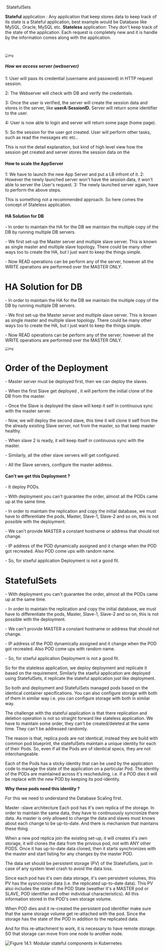​                                                                                                                                    StatefulSets

**Stateful** application : Any application that keep stores data to keep track of its state is a Stateful application, best example would be Database like MySQL, Oracle, MySQL etc.
**Stateless** application: They don't keep track of the state of the application. Each request is completely new and it  is handle by the information comes along with the application.

​                                                    



<img src="https://cdn-images-1.medium.com/max/1200/1*mqq2_qxUalnHBlfAGYH6Jg.png" alt="img" style="zoom:67%;" />



##### How we access server (webserver)

1: User will pass its credential (username and password) in HTTP request session.

2: The Webserver will check with DB and verify the credentials.

3: Once the user is verified, the server will create the session data and stores in the server, like **userA:SessionID.** Server will return some identifier to the user.

4: User is now able to login and server will return some page (home page).

5: So the session for the user got created. User will perform other tasks, such as read the messages etc etc..

This is not the detail explanation, but kind of high level view how the session get created and server stores the session data on the 



#### How to scale the AppServer

1: We have to launch the new App Server and put a LB infront of it.
2: However the newly launched server won't have the session data, it won't able to server the User's request.
3: The newly launched server again, have to perform the above steps.

This is something not a recommended approach. So here comes the concept of Stateless application.







#### HA Solution for DB

\- In order to maintain the HA for the DB we maintain the multiple copy of the DB by running multiple DB servers.

\- We first set-up the Master server and multiple slave server. This is known as single master and multiple slave topology. There could be many other ways too to create the HA, but I just want to keep the things simple.

\- Now READ operations can be perform any of the server, however all the WRITE operations are performed over the MASTER ONLY.







# HA Solution for DB

\- In order to maintain the HA for the DB we maintain the multiple copy of the DB by running multiple DB servers.

\- We first set-up the Master server and multiple slave server. This is known as single master and multiple slave topology. There could be many other ways too to create the HA, but I just want to keep the things simple.

\- Now READ operations can be perform any of the server, however all the WRITE operations are performed over the MASTER ONLY.



<img src="https://cdn-images-1.medium.com/max/1200/1*pQVZmhlS1K8ljvYmoeyVhg.png" alt="img" style="zoom:67%;" />

# Order of the Deployment

\- Master server must be deployed first, then we can deploy the slaves.

\- When the first Slave get deployed , it will perform the initial clone of the DB from the master.

\- Once the Slave is deployed the slave will keep it self in continuous sync with the master server.

\- Now, we will deploy the second slave, this time it will clone it self from the the already existing Slave server, not from the master, so that keep master healthy.

\- When slave 2 is ready, it will keep itself in continuous sync with the master.

\- Similarly, all the other slave servers will get configured.

\- All the Slave servers, configure the master address. 



#### Can't we get this Deployment ?

\- It deploy PODs.

\- With deployment you can't guarantee the order, almost all the PODs came up at the same time.

\- In order to maintain the replication and copy the initial database, we must have to differentiate the pods, Master, Slave-1, Slave-2 and so on, this is not possible with the deployment.

\- We can't provide MASTER a constant hostname or address that should not change.

\- IP address of the POD dynamically assigned and it change when the POD got recreated. Also POD come ups with random name.

\- So, for stseful application Deployment is not a good fit.



# StatefulSets 

\- With deployment you can't guarantee the order, almost all the PODs came up at the same time.

\- In order to maintain the replication and copy the initial database, we must have to differentiate the pods, Master, Slave-1, Slave-2 and so on, this is not possible with the deployment.

\- We can't provide MASTER a constant hostname or address that should not change.

\- IP address of the POD dynamically assigned and it change when the POD got recreated. Also POD come ups with random name.

\- So, for stseful application Deployment is not a good fit.



So for the stateless application, we deploy deployment and replicate it based on the requirement. Similarly the staeful application are deployed using StatefulSets, it replicate the stateful application just like deployment.

So both and deployment and StatefulSets managed pods based on the identical container specifications. You can also configure storage with both of them in similar way i.e. you can configure storage with both in similar way.

The challenge with the stateful application is that there replication and deletion operation is not so straight forward like stateless application. We have to maintain some order, they can't be created/deleted at the same time. They can't be addressed  randomly.

The reason is that, replica pods are not identical, instead they are build with common pod blueprint, the statefulSets maintain a unique identity for each of their Pods.
So, even if all the Pods are of identical specs, they are not interchangeable.

Each of the Pods has a sticky identity that can be used by the application code to manage the state of the application on a particular Pod. The identity of the PODs are maintained across it's rescheduling, i.e. if  a POD dies it will be replace with the new POD by keeping its pod-identity.

**Why these pods need this identity ?**

For this we need to understand the Database Scaling first.

Master -slave architecture 
Each pod has it's own replica of the storage. In order to maintain the same data, they have to continuously syncronize there data. As master is only allowed to change the data and slaves must knows about each change to be up-to-date. And there is mechanism that mantains these thing.

When a new pod replica join the existing set-up, it will creates it's own storage, it will clones the data from the privious pod, not with ANY other PODS. Once it has up-to-date data cloned, then it starts synchronizes with the master and start listing for any changes by the master POD.

The data set should be persistent storage (PV) of the StatefulSets, just in case of any system level crash to avoid the data loss.

Since each pod has it's own data storage, it's own persistent volumes, this PV has the sysncronize data (i.e. the replicated up-to-date data). This PV also includes the state of the POD State (weather it's a MASTER pod or SLAVE, POD identifier and other individual characteristics). All this information stored in the POD's own storage volume.

When POD dies and it re-created the persistent pod identifier make sure that the same storage volume get re-attached with the pod. Since the storage has the state of the POD in addition to the replicated data.

And for this re-attachment to work, it is necessary to have remote storage. SO that storage can move from one node to another node.





![Figure 14.1: Modular stateful components in Kubernetes ](https://learning.oreilly.com/api/v2/epubs/urn:orm:book:9781838820756/files/image/B14870_14_01.jpg)


